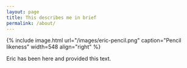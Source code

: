 ```yaml
---
layout: page
title: This describes me in brief
permalink: /about/
---
```


{% include image.html url="/images/eric-pencil.png" caption="Pencil likeness" width=548 align="right" %}


Eric has been here and provided this text.



